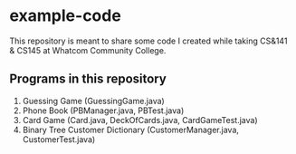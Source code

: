 # example-code
 This repository is meant to share some code I created 
 while taking CS&141 & CS145 at Whatcom Community College.

 ## Programs in this repository
 1. Guessing Game (GuessingGame.java)
 2. Phone Book (PBManager.java, PBTest.java)
 3. Card Game (Card.java, DeckOfCards.java, CardGameTest.java)
 4. Binary Tree Customer Dictionary (CustomerManager.java, CustomerTest.java)
